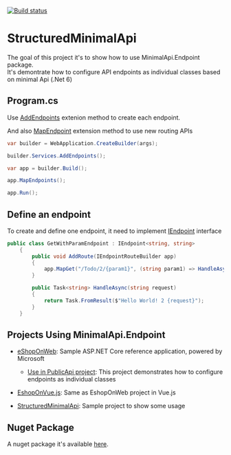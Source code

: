 [![Build status](https://github.com/michelcedric/StructuredMinimalApi/actions/workflows/dotnet.yml/badge.svg)](https://github.com/michelcedric/StructuredMinimalApi/actions/workflows/dotnet.yml)
# StructuredMinimalApi
The goal of this project it's to show how to use MinimalApi.Endpoint package.  
It's demontrate how to configure API endpoints as individual classes based on minimal Api (.Net 6)

## Program.cs
Use [AddEndpoints](https://github.com/michelcedric/StructuredMinimalApi/blob/master/MinimalApi.Endpoint/Extensions/IServiceCollectionExtensions.cs#L7) extenion method to create each endpoint.

And also [MapEndpoint](https://github.com/michelcedric/StructuredMinimalApi/blob/master/MinimalApi.Endpoint/Extensions/IEndpointRouteBuilderExtensions.cs#L8) extension method to use new routing APIs

```csharp
var builder = WebApplication.CreateBuilder(args);

builder.Services.AddEndpoints();

var app = builder.Build();

app.MapEndpoints();

app.Run();
```

## Define an endpoint
To create and define one endpoint, it need to implement [IEndpoint](https://github.com/michelcedric/StructuredMinimalApi/blob/master/MinimalApi.Endpoint/IEndpoint.cs) interface

```csharp
public class GetWithParamEndpoint : IEndpoint<string, string>
    {
        public void AddRoute(IEndpointRouteBuilder app)
        {
            app.MapGet("/Todo/2/{param1}", (string param1) => HandleAsync(param1));
        }

        public Task<string> HandleAsync(string request)
        {
            return Task.FromResult($"Hello World! 2 {request}");
        }
    }
```

## Projects Using MinimalApi.Endpoint

- [eShopOnWeb](https://github.com/dotnet-architecture/eShopOnWeb): Sample ASP.NET Core reference application, powered by Microsoft
    - [Use in PublicApi project](https://github.com/dotnet-architecture/eShopOnWeb/tree/main/src/PublicApi): This project demonstrates how to configure endpoints as individual classes    

- [EshopOnVue.js](https://github.com/michelcedric/EshopOnVue.js): Same as EshopOnWeb project in Vue.js

- [StructuredMinimalApi](https://github.com/michelcedric/StructuredMinimalApi/tree/master/StructuredMinimalApi): Sample project to show some usage


## Nuget Package
A nuget package it's available [here](https://www.nuget.org/packages/MinimalApi.Endpoint/). 
